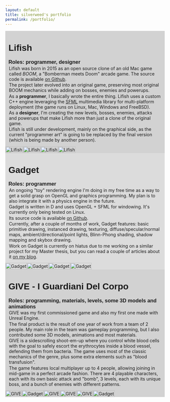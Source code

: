 ```yaml
---
layout: default 
title: silverweed's portfolio
permalink: /portfolio/
---
```


<link href="https://fonts.googleapis.com/css?family=Josefin+Sans" rel="stylesheet"> 
<style>
li {
	margin-bottom: 0px !important;
}
div.game {
	display: flex;
  flex-direction: column;
	max-width: 1280px;
	margin-left: auto;
	margin-right: auto;
}
div.gamedesc {
	padding: 10px;
  flex-grow: 1;
}
.gamelist {
	list-style-type: none;
	padding: 0;
}
.game-imgs {
  display: flex;
  flex-wrap: wrap;
}
.game-imgs a {
  position: relative;
  max-width: 45%;
  max-width: 400px;
}
.game-imgs img, video {
  height: auto;
  width: 100%;
  display: block;
}
.game-imgs img.play {
  width: 50%;
  position: absolute;
  opacity: 0.8;
  left: 30%;
  top: 16%;
}
.gamedesc p {
  margin: 0.1em !important;
}
.gamedesc h1 {
  margin-top: 1em;
  font-family: 'Josefin Sans', sans-serif;
}
.gamedesc h2, h3, h4, h5, h6 {
  margin-top: 0.1em;
  margin-bottom: 0.1em;
  font-family: 'Josefin Sans', sans-serif;
}
.game-imgs video {
	display: none;
}
</style>

<ul class='gamelist'>
  <li style='background: rgba(210, 210, 210, 1.0)'>
    <div class='game'>
      <div class='gamedesc'>
        <h1>Lifish</h1>
        <h3>Roles: programmer, designer</h3>
        <p>Lifish was born in 2015 as an open source clone of an old Mac game called <em>BOOM</em>, 
        a "Bomberman meets Doom" arcade game. The source code is available
        <a href="https://github.com/silverweed/lifish">on Github</a>.</p>
        <p>The project later evolved into an original game, preserving most original BOOM mechanics 
        while adding on bosses, enemies and powerups.</p>
        <p>As a <strong>programmer</strong>, I basically wrote the entire thing. Lifish uses a custom C++
        engine leveraging the <a href="https://www.sfml-dev.org/">SFML</a> multimedia library for
        multi-platform deployment (the game runs on Linux, Mac, Windows and FreeBSD).</p>
        <p>As a <strong>designer</strong>, I'm creating the new levels, bosses, enemies, attacks and
        powerups that make Lifish more than just a clone of the original game.</p>
        <p>Lifish is still under development, mainly on the graphical side, as the current "programmer art"
        is going to be replaced by the final version (which is being made by another person).</p>
      </div>
      <div class='game-imgs'>
        <a href='/assets/img/lifish_screen1.png'><img src="/assets/img/lifish_screen1.png" alt="Lifish"/></a>
        <a href='/assets/video/rex_atk.webm'>
          <img class="thumb" src="/assets/video/rex_atk_thumb.png" alt="Lifish"/>
          <video src="/assets/video/rex_atk.webm" alt="Lifish"></video>
        </a>
        <a href='/assets/img/lifish_lv11.png'><img src="/assets/img/lifish_lv11.png" alt="Lifish"/></a>
        <a href='/assets/img/lifish_lv30.png'><img src="/assets/img/lifish_lv30.png" alt="Lifish"/></a>
      </div>
    </div>
  </li>
  <li style='background: rgba(220, 220, 220, 1.0)'>
    <div class='game'>
      <div class='gamedesc' style='align-self: flex-start'>
        <h1>Gadget</h1>
        <h3>Roles: programmer</h3>
        <p>An ongoing "toy" rendering engine I'm doing in my free time as a way to get a solid grasp on OpenGL and graphics
        programming. My plan is to also integrate it with a physics engine in the future.</p>
        <p>Gadget is written in D and uses OpenGL + SFML for windowing. It's currently only being tested on Linux.</p>
        <p>Its source code is available <a href="https://github.com/silverweed/gadget">on Github</a>.</p>
        <p>Currently, after a couple of months of work, Gadget features: basic primitive drawing, instanced drawing,
        texturing, diffuse/specular/normal maps, ambient/directional/point lights, Blinn-Phong shading, shadow mapping and skybox drawing.</p>
        <p>Work on Gadget is currently on hiatus due to me working on a similar project for my Master thesis, 
        but you can read a couple of articles about it <a href="http://localhost:4000/tags/#gadget">on my blog</a>.</p>
      </div>
      <div class='game-imgs'>
        <a href='/assets/img/gadget/cubes.png'>
          <img src="/assets/img/gadget/cubes.png" alt="Gadget"/>
        </a>
        <a href='/assets/video/gadget/multiplelights.webm'>
          <img class="thumb" src="/assets/video/gadget/multiplelights_thumb.png" alt="Gadget"/>
          <video src="/assets/video/gadget/multiplelights_small.webm" alt="Gadget"></video>
        </a>
        <a href='/assets/video/gadget/shadows.webm'>
          <img class="thumb" src="/assets/video/gadget/shadows_thumb.png" alt="Gadget"/>
          <video src="/assets/video/gadget/shadows_small.webm" alt="Gadget"></video>
        </a>
        <a href='/assets/img/gadget/gadget_screen1.png'>
          <img src="/assets/img/gadget/gadget_screen1.png" alt="Gadget"/>
        </a>
      </div>
    </div>
  </li>
  <li style='background: rgba(210, 210, 210, 1.0)'>
    <div class='game'>
      <div class='gamedesc' style='align-self: flex-start'>
        <h1>GIVE - I Guardiani Del Corpo</h1>
        <h3>Roles: programming, materials, levels, some 3D models and animations</h3>
        <p>GIVE was my first commissioned game and also my first one made with Unreal Engine.</p>
        <p>The final product is the result of one year of work from a team of 2 people. My main role
        in the team was gameplay programming, but I also contributed some 3D models, animations
        and most materials.</p>
        <p>GIVE is a sidescrolling shoot-em-up where you control white blood cells with the
        goal to safely escort the erythrocytes inside a blood vessel, defending them from bacteria.
        The game uses most of the classic mechanics of the genre, plus some extra elements such as "blood transfusion".</p>
        <p>The game features local multiplayer up to 4 people, allowing joining in mid-game in a perfect
        arcade fashion. There are 4 playable characters, each with its own basic attack and "bomb",
        3 levels, each with its unique boss, and a bunch of enemies with different patterns.</p>
      </div>
      <div class='game-imgs'>
        <a href='/assets/img/give/give_gameplay1.png'>
          <img src="/assets/img/give/give_gameplay1.png" alt="GIVE"/>
        </a>
        <a href='/assets/video/gives/buddy_boss_lv1.mp4'>
          <img class="thumb" src="/assets/video/give/buddy_boss_lv1_thumb.png" alt="Gadget"/>
          <video src="/assets/video/give/buddy_boss_small.webm" alt="GIVE"></video>
        </a>
        <a href='/assets/img/give/boss_lv3.png'>
          <img src="/assets/img/give/boss_lv3.png" alt="GIVE"/>
        </a>
        <a href='/assets/img/give/nuke_explosion.png'>
          <img src="/assets/img/give/nuke_explosion.png" alt="GIVE"/>
        </a>
        <a href='/assets/img/give/give_selection.png'>
          <img src="/assets/img/give/give_selection.png" alt="GIVE"/>
        </a>
        <a href='/assets/video/give/tiny.mp4'>
          <img class="thumb" src="/assets/video/give/tiny_thumb.png" alt="Gadget"/>
          <video src="/assets/video/give/tiny_small.webm" alt="GIVE"></video>
        </a>
      </div>
    </div>
  </li>
</ul>

<script>
var isMobile = /(Android|webOS|iPhone|iPad|iPod|BlackBerry|Windows Phone)/i.test(navigator.userAgent);

function addPlaySymbol(elem) {
	  var play = document.createElement('img');
	  play.src='/assets/img/play.svg';
	  play.className = 'play';
	  var bound = elem.getBoundingClientRect();
	  elem.parentNode.appendChild(play);
	  return play;
}

if (!isMobile) {
	document.querySelectorAll('video').forEach(video => {

	  var thumb = video.parentNode.querySelector('img.thumb');
	  thumb.style.display = 'none';
	  video.style.display = "block";

	  video.muted = true;
	  video.loop = true;

	  // Add play symbol
	  var play = addPlaySymbol(video);

	  // Hover play/pause
	  play.addEventListener('mouseenter', ((video, play) => {
	    return () => {
	      video.play();
	      play.style.visibility = 'hidden';
	    };
	  })(video, play));
	  video.addEventListener('mouseleave', ((video, play) => {
	    return () => {
	      video.pause();
	      play.style.visibility = 'visible';
	    };
	  })(video, play));
	});
} else {
	// is mobile
	document.querySelectorAll('.thumb').forEach(img => {
		addPlaySymbol(img);
	});
}
</script>

